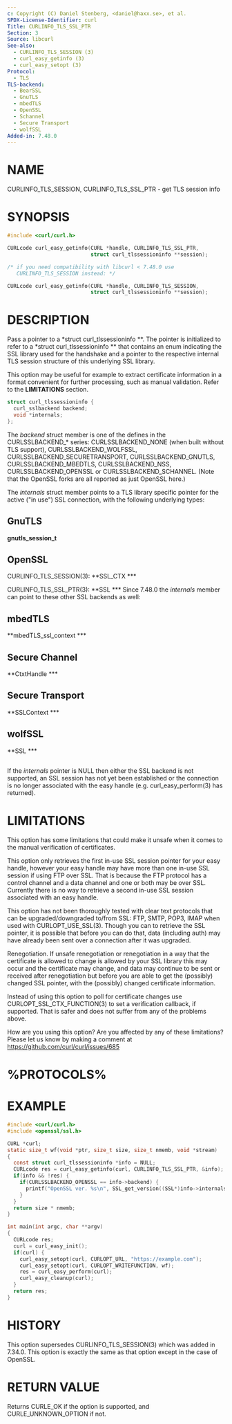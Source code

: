 ```yaml
---
c: Copyright (C) Daniel Stenberg, <daniel@haxx.se>, et al.
SPDX-License-Identifier: curl
Title: CURLINFO_TLS_SSL_PTR
Section: 3
Source: libcurl
See-also:
  - CURLINFO_TLS_SESSION (3)
  - curl_easy_getinfo (3)
  - curl_easy_setopt (3)
Protocol:
  - TLS
TLS-backend:
  - BearSSL
  - GnuTLS
  - mbedTLS
  - OpenSSL
  - Schannel
  - Secure Transport
  - wolfSSL
Added-in: 7.48.0
---
```


# NAME

CURLINFO_TLS_SESSION, CURLINFO_TLS_SSL_PTR - get TLS session info

# SYNOPSIS

~~~c
#include <curl/curl.h>

CURLcode curl_easy_getinfo(CURL *handle, CURLINFO_TLS_SSL_PTR,
                           struct curl_tlssessioninfo **session);

/* if you need compatibility with libcurl < 7.48.0 use
   CURLINFO_TLS_SESSION instead: */

CURLcode curl_easy_getinfo(CURL *handle, CURLINFO_TLS_SESSION,
                           struct curl_tlssessioninfo **session);
~~~

# DESCRIPTION

Pass a pointer to a *struct curl_tlssessioninfo **. The pointer is initialized
to refer to a *struct curl_tlssessioninfo ** that contains an enum indicating
the SSL library used for the handshake and a pointer to the respective
internal TLS session structure of this underlying SSL library.

This option may be useful for example to extract certificate information in a
format convenient for further processing, such as manual validation. Refer to
the **LIMITATIONS** section.

~~~c
struct curl_tlssessioninfo {
  curl_sslbackend backend;
  void *internals;
};
~~~

The *backend* struct member is one of the defines in the CURLSSLBACKEND_*
series: CURLSSLBACKEND_NONE (when built without TLS support),
CURLSSLBACKEND_WOLFSSL, CURLSSLBACKEND_SECURETRANSPORT, CURLSSLBACKEND_GNUTLS,
CURLSSLBACKEND_MBEDTLS, CURLSSLBACKEND_NSS, CURLSSLBACKEND_OPENSSL or
CURLSSLBACKEND_SCHANNEL. (Note that the OpenSSL
forks are all reported as just OpenSSL here.)

The *internals* struct member points to a TLS library specific pointer for
the active ("in use") SSL connection, with the following underlying types:

## GnuTLS

**gnutls_session_t**

## OpenSSL

CURLINFO_TLS_SESSION(3): **SSL_CTX ***

CURLINFO_TLS_SSL_PTR(3): **SSL ***
Since 7.48.0 the *internals* member can point to these other SSL backends
as well:

## mbedTLS

**mbedTLS_ssl_context ***

## Secure Channel

**CtxtHandle ***

## Secure Transport

**SSLContext ***

## wolfSSL

**SSL ***

##

If the *internals* pointer is NULL then either the SSL backend is not
supported, an SSL session has not yet been established or the connection is no
longer associated with the easy handle (e.g. curl_easy_perform(3) has
returned).

# LIMITATIONS

This option has some limitations that could make it unsafe when it comes to
the manual verification of certificates.

This option only retrieves the first in-use SSL session pointer for your easy
handle, however your easy handle may have more than one in-use SSL session if
using FTP over SSL. That is because the FTP protocol has a control channel and
a data channel and one or both may be over SSL. Currently there is no way to
retrieve a second in-use SSL session associated with an easy handle.

This option has not been thoroughly tested with clear text protocols that can
be upgraded/downgraded to/from SSL: FTP, SMTP, POP3, IMAP when used with
CURLOPT_USE_SSL(3). Though you can to retrieve the SSL pointer, it is possible
that before you can do that, data (including auth) may have already been sent
over a connection after it was upgraded.

Renegotiation. If unsafe renegotiation or renegotiation in a way that the
certificate is allowed to change is allowed by your SSL library this may occur
and the certificate may change, and data may continue to be sent or received
after renegotiation but before you are able to get the (possibly) changed SSL
pointer, with the (possibly) changed certificate information.

Instead of using this option to poll for certificate changes use
CURLOPT_SSL_CTX_FUNCTION(3) to set a verification callback, if supported.
That is safer and does not suffer from any of the problems above.

How are you using this option? Are you affected by any of these limitations?
Please let us know by making a comment at
https://github.com/curl/curl/issues/685

# %PROTOCOLS%

# EXAMPLE

~~~c
#include <curl/curl.h>
#include <openssl/ssl.h>

CURL *curl;
static size_t wf(void *ptr, size_t size, size_t nmemb, void *stream)
{
  const struct curl_tlssessioninfo *info = NULL;
  CURLcode res = curl_easy_getinfo(curl, CURLINFO_TLS_SSL_PTR, &info);
  if(info && !res) {
    if(CURLSSLBACKEND_OPENSSL == info->backend) {
      printf("OpenSSL ver. %s\n", SSL_get_version((SSL*)info->internals));
    }
  }
  return size * nmemb;
}

int main(int argc, char **argv)
{
  CURLcode res;
  curl = curl_easy_init();
  if(curl) {
    curl_easy_setopt(curl, CURLOPT_URL, "https://example.com");
    curl_easy_setopt(curl, CURLOPT_WRITEFUNCTION, wf);
    res = curl_easy_perform(curl);
    curl_easy_cleanup(curl);
  }
  return res;
}
~~~

# HISTORY

This option supersedes CURLINFO_TLS_SESSION(3) which was added in 7.34.0.
This option is exactly the same as that option except in the case of OpenSSL.

# RETURN VALUE

Returns CURLE_OK if the option is supported, and CURLE_UNKNOWN_OPTION if not.
